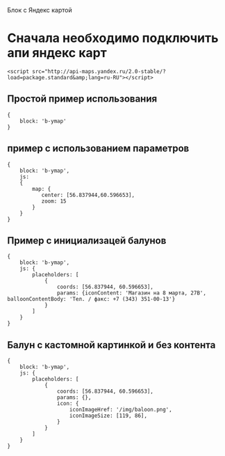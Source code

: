Блок с Яндекс картой

# Сначала необходимо подключить апи яндекс карт

    <script src="http://api-maps.yandex.ru/2.0-stable/?load=package.standard&amp;lang=ru-RU"></script>

## Простой  пример использования

    {
        block: 'b-ymap'
    }

## пример c использованием параметров

    {
        block: 'b-ymap',
        js:
        {
            map: {
               center: [56.837944,60.596653],
               zoom: 15
            }
        }
    }

## Пример с инициализацей балунов

    {
        block: 'b-ymap',
        js: {
            placeholders: [
                {
                    coords: [56.837944, 60.596653],
                    params: {iconContent: 'Магазин на 8 марта, 27В', balloonContentBody: 'Тел. / факс: +7 (343) 351-00-13'}
                }
            ]
        }
    }

## Балун с кастомной картинкой и без контента

    {
        block: 'b-ymap',
        js: {
            placeholders: [
                {
                    coords: [56.837944, 60.596653],
                    params: {},
                    icon: {
                        iconImageHref: '/img/baloon.png',
                        iconImageSize: [119, 86],
                    }
                }
            ]
        }
    }
